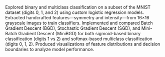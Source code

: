 Explored binary and multiclass classification on a subset of the MNIST dataset (digits 0, 1, and 2) using custom logistic regression models. Extracted handcrafted features—symmetry and intensity—from 16×16 grayscale images to train classifiers. Implemented and compared Batch Gradient Descent (BGD), Stochastic Gradient Descent (SGD), and Mini-Batch Gradient Descent (MiniBGD) for both sigmoid-based binary classification (digits 1 vs 2) and softmax-based multiclass classification (digits 0, 1, 2). Produced visualizations of feature distributions and decision boundaries to analyze model performance.
